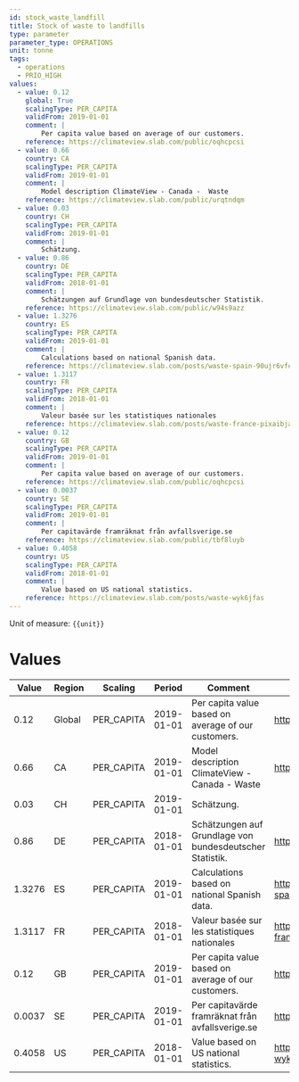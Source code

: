 ```yaml
---
id: stock_waste_landfill
title: Stock of waste to landfills
type: parameter
parameter_type: OPERATIONS
unit: tonne
tags:
  - operations
  - PRIO_HIGH
values:
  - value: 0.12
    global: True
    scalingType: PER_CAPITA
    validFrom: 2019-01-01
    comment: |
        Per capita value based on average of our customers.
    reference: https://climateview.slab.com/public/oqhcpcsi
  - value: 0.66
    country: CA
    scalingType: PER_CAPITA
    validFrom: 2019-01-01
    comment: |
        Model description ClimateView - Canada -  Waste
    reference: https://climateview.slab.com/public/urqtndqm
  - value: 0.03
    country: CH
    scalingType: PER_CAPITA
    validFrom: 2019-01-01
    comment: |
        Schätzung.
  - value: 0.86
    country: DE
    scalingType: PER_CAPITA
    validFrom: 2018-01-01
    comment: |
        Schätzungen auf Grundlage von bundesdeutscher Statistik.
    reference: https://climateview.slab.com/public/w94s9azz
  - value: 1.3276
    country: ES
    scalingType: PER_CAPITA
    validFrom: 2019-01-01
    comment: |
        Calculations based on national Spanish data.
    reference: https://climateview.slab.com/posts/waste-spain-90ujr6vf#hnrmr-solid-waste
  - value: 1.3117
    country: FR
    scalingType: PER_CAPITA
    validFrom: 2018-01-01
    comment: |
        Valeur basée sur les statistiques nationales
    reference: https://climateview.slab.com/posts/waste-france-pixaibja#hoqfe-dechets-solides
  - value: 0.12
    country: GB
    scalingType: PER_CAPITA
    validFrom: 2019-01-01
    comment: |
        Per capita value based on average of our customers.
    reference: https://climateview.slab.com/public/oqhcpcsi
  - value: 0.0037
    country: SE
    scalingType: PER_CAPITA
    validFrom: 2019-01-01
    comment: |
        Per capitavärde framräknat från avfallsverige.se
    reference: https://climateview.slab.com/public/tbf8luyb
  - value: 0.4058
    country: US
    scalingType: PER_CAPITA
    validFrom: 2018-01-01
    comment: |
        Value based on US national statistics.
    reference: https://climateview.slab.com/posts/waste-wyk6jfas
---
```



Unit of measure: `{{unit}}`


# Values


| Value | Region | Scaling | Period | Comment | Reference |
|-------|--------|---------|--------|---------|-----------|
| 0.12 | Global | PER_CAPITA | 2019-01-01 | Per capita value based on average of our customers. | https://climateview.slab.com/public/oqhcpcsi |
| 0.66 | CA | PER_CAPITA | 2019-01-01 | Model description ClimateView - Canada -  Waste | https://climateview.slab.com/public/urqtndqm |
| 0.03 | CH | PER_CAPITA | 2019-01-01 | Schätzung. |  |
| 0.86 | DE | PER_CAPITA | 2018-01-01 | Schätzungen auf Grundlage von bundesdeutscher Statistik. | https://climateview.slab.com/public/w94s9azz |
| 1.3276 | ES | PER_CAPITA | 2019-01-01 | Calculations based on national Spanish data. | https://climateview.slab.com/posts/waste-spain-90ujr6vf#hnrmr-solid-waste |
| 1.3117 | FR | PER_CAPITA | 2018-01-01 | Valeur basée sur les statistiques nationales | https://climateview.slab.com/posts/waste-france-pixaibja#hoqfe-dechets-solides |
| 0.12 | GB | PER_CAPITA | 2019-01-01 | Per capita value based on average of our customers. | https://climateview.slab.com/public/oqhcpcsi |
| 0.0037 | SE | PER_CAPITA | 2019-01-01 | Per capitavärde framräknat från avfallsverige.se | https://climateview.slab.com/public/tbf8luyb |
| 0.4058 | US | PER_CAPITA | 2018-01-01 | Value based on US national statistics. | https://climateview.slab.com/posts/waste-wyk6jfas |


